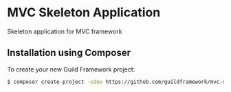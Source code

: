 # MVC Skeleton Application
Skeleton application for MVC framework

## Installation using Composer

To create your new Guild Framework project:

```bash
$ composer create-project -sdev https://github.com/guildframework/mvc-skeleton skeleton-application
```
